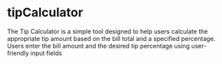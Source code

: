 # tipCalculator
The Tip Calculator is a simple tool designed to help users calculate the appropriate tip amount based on the bill total and a specified percentage. Users enter the bill amount and the desired tip percentage using user-friendly input fields
